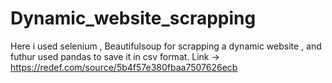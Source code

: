 # Dynamic_website_scrapping

 Here i used selenium , Beautifulsoup for scrapping a dynamic website , and futhur used pandas to save it in csv format.
 Link -> https://redef.com/source/5b4f57e380fbaa7507626ecb
